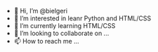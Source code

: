 - 👋 Hi, I’m @bielgeri
- 👀 I’m interested in leanr Python and HTML/CSS
- 🌱 I’m currently learning HTML/CSS
- 💞️ I’m looking to collaborate on ...
- 📫 How to reach me ...

<!---
bielgeri/bielgeri is a ✨ special ✨ repository because its `README.md` (this file) appears on your GitHub profile.
You can click the Preview link to take a look at your changes.
--->
